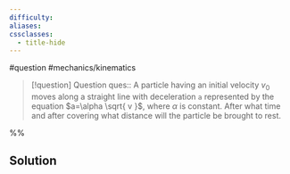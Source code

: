 ```yaml
---
difficulty: 
aliases: 
cssclasses:
  - title-hide
---
```

#question #mechanics/kinematics 

> [!question] Question 
> ques:: A particle having an initial velocity $v_{0}$ moves along a straight line with deceleration `a` represented by the equation $a=\alpha \sqrt{  v }$, where $\alpha$ is constant. After what time and after covering what distance will the particle be brought to rest.

%%
## Solution



